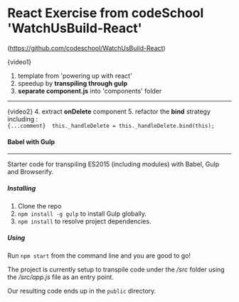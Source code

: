 # React Exercise from codeSchool 'WatchUsBuild-React'
(https://github.com/codeschool/WatchUsBuild-React)
</br>

{video1}
1. template from 'powering up with react'
2. speedup by **transpiling through gulp**
3. **separate component.js** into 'components' folder
***
{video2}
4. extract **onDelete** component
5. refactor the **bind** strategy
including : 
</br>
``
{...comment} 
this._handleDelete = this._handleDelete.bind(this);
``

#### Babel with Gulp
-----------
Starter code for transpiling ES2015 (including modules) with Babel, Gulp and Browserify.


##### Installing

1. Clone the repo
2. `npm install -g gulp` to install Gulp globally.
3. `npm install` to resolve project dependencies.

##### Using

Run `npm start` from the command line and you are good to go!

The project is currently setup to transpile code under the _/src_ folder using the _/src/app.js_ file as an entry point.

Our resulting code ends up in the `public` directory.



